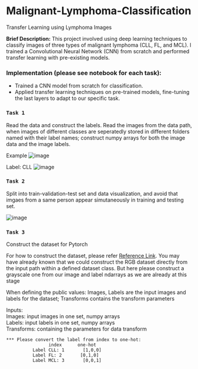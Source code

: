 # Malignant-Lymphoma-Classification

Transfer Learning using Lymphoma Images

**Brief Description:** This project involved using deep learning techniques to classify images of three types of malignant lymphoma (CLL, FL, and MCL). I trained a Convolutional Neural Network (CNN) from scratch and performed transfer learning with pre-existing models.

### Implementation (please see notebook for each task):
* Trained a CNN model from scratch for classification.
* Applied transfer learning techniques on pre-trained models, fine-tuning the last layers to adapt to our specific task.

### **`Task 1 `** 
Read the data and construct the labels. Read the images from the data path, when images of different classes are seperatedly stored in different folders named with their label names;
construct numpy arrays for both the image data and the image labels.

Example
![image](https://github.com/travislatchman/Malignant-Lymphoma-Classification/assets/32372013/f88d2b46-accb-407c-b1b5-689ffddd6632)

Label: CLL
![image](https://github.com/travislatchman/Malignant-Lymphoma-Classification/assets/32372013/ec5b56ca-1724-4b95-add8-8bfbb3cf999a)


### **`Task 2 `** 
Split into train-validation-test set and data visualization, and avoid that imgaes from a same person appear simutaneously in training and testing set.

![image](https://github.com/travislatchman/Malignant-Lymphoma-Classification/assets/32372013/444946a4-7bd4-4bc1-8dd3-e971344244e6)


### **`Task 3 `** 
Construct the dataset for Pytorch

For how to construct the dataset, please refer [Reference Link](https://pytorch.org/tutorials/beginner/basics/data_tutorial.html). You may have already known that we could construct the RGB dataset directly from the input path within a defined dataset class. But here please construct a grayscale one from our image and label ndarrays as we are already at this stage

When defining the public values: Images, Labels are the input images and labels for the dataset; Transforms contains the transform parameters

Inputs:  
    Images: input images in one set, numpy arrays  
    Labels: input labels in one set, numpy arrays  
    Transforms: containing the parameters for data transform   


    *** Please convert the label from index to one-hot:  
                    index      one-hot  
              Label CLL: 1       [1,0,0]  
              Label FL: 2       [0,1,0]  
              Label MCL: 3       [0,0,1]  
